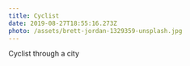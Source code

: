 ```yaml
---
title: Cyclist
date: 2019-08-27T18:55:16.273Z
photo: /assets/brett-jordan-1329359-unsplash.jpg
---
```


Cyclist through a city
